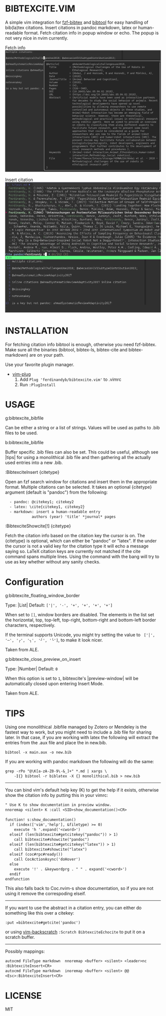 BIBTEXCITE.VIM                                   
==============

A simple vim integration for [fzf-bibtex](https://github.com/msprev/fzf-bibtex)
 and [bibtool](https://ctan.org/pkg/bibtool)  for easy handling
of bib(la)tex citations. Insert citations in pandoc markdown, latex or
human-readable format. Fetch citation info in popup window or echo. The popup is
not very nice in nvim currently.

Fetch info
![fetch](fetch.png)

Insert citation
![insert](insert.png)

INSTALLATION                                      
==============================================================================

For fetching citation info bibtool is enough, otherwise you need fzf-bibtex.
Make sure all the binaries (bibtool, bibtex-ls, bibtex-cite and bibtex-markdown)
are on your path.

Use your favorite plugin manager.

 - [vim-plug](https://github.com/junegunn/vim-plug)
   1. Add `Plug 'ferdinandyb/bibtexcite.vim'` to .vimrc
   2. Run `:PlugInstall`


USAGE                                            
==============================================================================

g:bibtexcite_bibfile                             

 Can be either a string or a list of strings. Values will be used as paths to
  .bib files to be used. 

b:bibtexcite_bibfile                            

  Buffer specific .bib files can also be set. This could be useful, although see
  |tips| for using a monolithical .bib file and then gathering all the actually
  used entries into a new .bib.

:BibtexciteInsert {citetype}                   

  Open an fzf search window for citations and insert them in the
  appropriate format. Multiple citations can be selected. It takes an optional
  {citetype} argument (default is "pandoc") from the following:

      - pandoc: @citekey1; citekey2
      - latex: \cite{citekey1, citekey2}
      - markdown: insert a human-readable entry
                authors (year) 'title' *journal* pages


:BibtexciteShowcite[!] {citetype}                

  Fetch the citation info based on the citation key the cursor is on. The
  {citetype} is optional, which can either be "pandoc" or "latex". If the <cWORD>
  under the cursor is not a valid key for the citation type it will echo a message
  saying so. LaTeX citation keys are currently not matched if the cite command
  spans multiple lines. Using the command with the bang will try to use <cWORD> as
  key whether without any sanity checks.
  


Configuration                                   
==============================================================================
g:bibtexcite_floating_window_border             

  Type: |List|
  Default: `['|', '-', '+', '+', '+', '+']`

  When set to `[]`, window borders are disabled. The elements in the list set
  the horizontal, top, top-left, top-right, bottom-right and bottom-left
  border characters, respectively.

  If the terminal supports Unicode, you might try setting the value to
  ` ['│', '─', '╭', '╮', '╯', '╰']`, to make it look nicer.

  Taken from ALE.

g:bibtexcite_close_preview_on_insert             


  Type: |Number|
  Default: `0`

  When this option is set to `1`, bibtexcite's |preview-window| will be automatically
  closed upon entering Insert Mode. 

  Taken from ALE.



TIPS                                                         
==============================================================================

Using one monolithical .bibfile managed by Zotero or Mendeley is the fastest way
to work, but you might need to include a .bib file for sharing later. In that
case, if you are working with latex the following will extract the entries from
the .aux file and place the in new.bib.
    
```
bibtool -x main.aux -o new.bib
```

If you are working with pandoc markdown the following will do the same:

```
grep -rPo "@\K[a-zA-Z0-9\-&_]+" *.md | xargs \
    -I{} bibtool -r biblatex -X {} monolithical.bib > new.bib
```

------------------------------------------------------------------------------
You can bind vim's default help key (K) to get the help if it exists, otherwise
show the citation info by putting this in your vimrc:

```
" Use K to show documentation in preview window.
nnoremap <silent> K :call <SID>show_documentation()<CR>

function! s:show_documentation()
  if (index(['vim','help'], &filetype) >= 0)
    execute 'h '.expand('<cword>')
  elseif (len(bibtexcite#getcitekey("pandoc")) > 1)
    call bibtexcite#showcite("pandoc")
  elseif (len(bibtexcite#getcitekey("latex")) > 1)
    call bibtexcite#showcite("latex")
  elseif (coc#rpc#ready())
    call CocActionAsync('doHover')
  else
    execute '!' . &keywordprg . " " . expand('<cword>')
  endif
endfunction
```

This also falls back to Coc.nvim-s show documentation, so if you are not using
it remove the correspoding elseif.

------------------------------------------------------------------------------

If you want to use the abstract in a citation entry, you can either do something
like this over a citekey:
```
:put =bibtexcite#getcite('pandoc')
```

or using [vim-backscratch](https://github.com/hauleth/vim-backscratch) `:Scratch BibtexciteEchocite` to put it on
a scratch buffer.


---------------------------------------------------------------------------

Possibly mappings:
```
autocmd FileType markdown  nnoremap <buffer> <silent> <leader>nc :BibtexciteInsert<CR>
autocmd FileType markdown  inoremap <buffer> <silent> @@ <Esc>:BibtexciteInsert<CR>
```

LICENSE                                                   
==============================================================================

MIT


